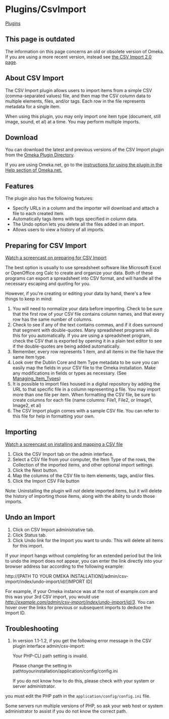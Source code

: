 Plugins/CsvImport
=================


[Plugins](../Plugins.1.html "Plugins")

This page is outdated
---------------------------------------------------------------------------------

The information on this page concerns an old or obsolete version of
Omeka. If you are using a more recent version, instead see [the CSV Import 2.0 page](CSV_Import_2.0.html).

About CSV Import
-------------------------------------------------------------------------

The CSV Import plugin allows users to import items from a simple CSV
(comma-separated values) file, and then map the CSV column data to
multiple elements, files, and/or tags. Each row in the file represents
metadata for a single item.

When using this plugin, you may only import one item type (document,
still image, sound, et al) at a time. You may perform multiple imports.

Download
---------------------------------------------------------

You can download the latest and previous versions of the CSV Import
plugin from the [Omeka Plugin Directory](../../plugins.html#csvimport).

If you are using Omeka.net, go to the [instructions for using the plugin in the Help section of Omeka.net.](http://info.omeka.net/build-a-website/manage-themes-and-plugins/csv-import/)

Features 
---------------------------------------------------------

The plugin also has the following features:

-   Specify URLs in a column and the importer will download and attach a
    file to each created item.
-   Automatically tags items with tags specified in column data.
-   The Undo option lets you delete all the files added in an import.
-   Allows users to view a history of all imports.

Preparing for CSV Import
-----------------------------------------------------------------------------------------

[Watch a screencast on preparing for CSV Import](../../files/movies/CSVImport1_1.0.mov)

The best option is usually to use spreadsheet software like Microsoft
Excel or OpenOffice.org Calc to create and organize your data. Both of
these programs can export a spreadsheet into CSV format, and will handle
all the necessary escaping and quoting for you.

However, if you're creating or editing your data by hand, there's a few
things to keep in mind:

1.  You will need to normalize your data before importing. Check to be
    sure that the first row of your CSV file contains column names, and
    that every row has the same number of columns.
2.  Check to see if any of the text contains commas, and if it does
    surround that segment with double-quotes. Many spreadsheet programs
    will do this for you automatically. If you are using a spreadsheet
    program, check the CSV that is exported by opening it in a plain
    text editor to see if the double-quotes are being
    added automatically.
3.  Remember, every row represents 1 item, and all items in the file
    have the same item type.
4.  Look over the Dublin Core and Item Type metadata to be sure you can
    easily map the fields in your CSV file to the Omeka installation.
    Make any modifications in fields or types as necessary. (See
    [Managing\_Item\_Types](https://omeka.org/codex/Managing_Item_Types "Managing Item Types"))
5.  It is possible to import files housed in a digital repository by
    adding the URL to that specific file in a column representing
    a file. You may import more than one file per item. When formatting
    the CSV file, be sure to create columns for each file (name columns:
    File1, File2, or Image1, Image2, et al)
6.  The CSV Import plugin comes with a sample CSV file. You can refer to
    this file for help in formatting your own.

Importing
-----------------------------------------------------------

[Watch a screencast on installing and mapping a CSV file](../../files/movies/CSVImport2_1.0.mov)

1.  Click the CSV Import tab on the admin interface.
2.  Select a CSV file from your computer, the Item Type of the rows, the
    Collection of the imported items, and other optional
    import settings.
3.  Click the Next button.
4.  Map the columns of the CSV file to item elements, tags,
    and/or files.
5.  Click the Import CSV File button

Note: Uninstalling the plugin will *not* delete imported items, but it
will delete the history of importing those items, along with the ability
to undo those imports.

Undo an Import
---------------------------------------------------------------------

1.  Click on CSV Import administrative tab.
2.  Click Status tab.
3.  Click Undo link for the Import you want to undo. This will delete
    all items for this import.

If your import hangs without completing for an extended period but the
link to undo the import does not appear, you can enter the link directly
into your browser address bar according to the following example:

http://\[PATH TO YOUR OMEKA INSTALLATION\]/admin/csv-import/index/undo-import/id/\[IMPORT ID\]

For example, if your Omeka instance was at the root of example.com and
this was your 3rd CSV import, you would use
*http://example.com/admin/csv-import/index/undo-import/id/3*. You can
hover over the links for previous or subsequent imports to deduce the
Import ID.

Troubleshooting 
-----------------------------------------------------------------------

1.  In version 1.1-1.2, if you get the following error message in the
    CSV plugin interface admin/csv-import:

    Your PHP-CLI path setting is invalid.

    Please change the setting in pathtoyourinstallation/application/config/config.ini

    If you do not know how to do this, please check with your system or server administrator.

you must edit the PHP path in the `application/config/config.ini` file.

Some servers run multiple versions of PHP, so ask your web host or
system administrator to assist if you do not know the correct path.
